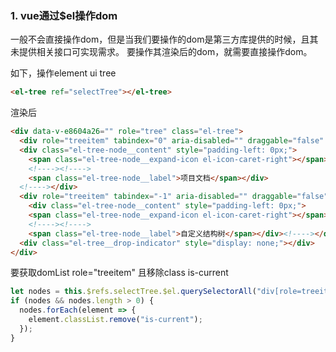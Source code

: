 ### 1. vue通过$el操作dom

一般不会直接操作dom，但是当我们要操作的dom是第三方库提供的时候，且其未提供相关接口可实现需求。
要操作其渲染后的dom，就需要直接操作dom。

如下，操作element ui tree

```html
<el-tree ref="selectTree"></el-tree>
```

渲染后

```html
<div data-v-e8604a26="" role="tree" class="el-tree">
  <div role="treeitem" tabindex="0" aria-disabled="" draggable="false" class="el-tree-node is-focusable">
  <div class="el-tree-node__content" style="padding-left: 0px;">
    <span class="el-tree-node__expand-icon el-icon-caret-right"></span>
    <!----><!---->
    <span class="el-tree-node__label">项目文档</span></div>
  <!----></div>
  <div role="treeitem" tabindex="-1" aria-disabled="" draggable="false" class="el-tree-node is-focusable is-current">
    <div class="el-tree-node__content" style="padding-left: 0px;">
    <span class="el-tree-node__expand-icon el-icon-caret-right"></span>
    <!----><!---->
    <span class="el-tree-node__label">自定义结构树</span></div><!----></div><!---->
  <div class="el-tree__drop-indicator" style="display: none;"></div>
</div>
```
要获取domList role="treeitem" 且移除class is-current

```js
let nodes = this.$refs.selectTree.$el.querySelectorAll("div[role=treeitem]");
if (nodes && nodes.length > 0) {
  nodes.forEach(element => {
    element.classList.remove("is-current");
  });
} 
```




